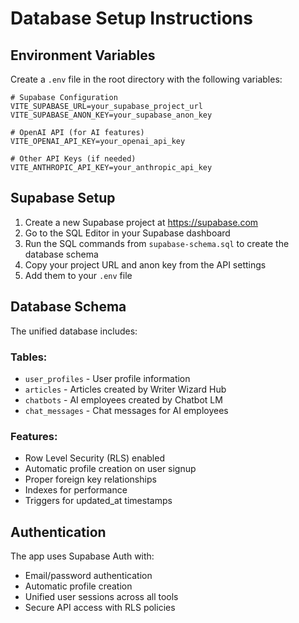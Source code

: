 # Database Setup Instructions

## Environment Variables

Create a `.env` file in the root directory with the following variables:

```env
# Supabase Configuration
VITE_SUPABASE_URL=your_supabase_project_url
VITE_SUPABASE_ANON_KEY=your_supabase_anon_key

# OpenAI API (for AI features)
VITE_OPENAI_API_KEY=your_openai_api_key

# Other API Keys (if needed)
VITE_ANTHROPIC_API_KEY=your_anthropic_api_key
```

## Supabase Setup

1. Create a new Supabase project at https://supabase.com
2. Go to the SQL Editor in your Supabase dashboard
3. Run the SQL commands from `supabase-schema.sql` to create the database schema
4. Copy your project URL and anon key from the API settings
5. Add them to your `.env` file

## Database Schema

The unified database includes:

### Tables:
- `user_profiles` - User profile information
- `articles` - Articles created by Writer Wizard Hub
- `chatbots` - AI employees created by Chatbot LM
- `chat_messages` - Chat messages for AI employees

### Features:
- Row Level Security (RLS) enabled
- Automatic profile creation on user signup
- Proper foreign key relationships
- Indexes for performance
- Triggers for updated_at timestamps

## Authentication

The app uses Supabase Auth with:
- Email/password authentication
- Automatic profile creation
- Unified user sessions across all tools
- Secure API access with RLS policies
